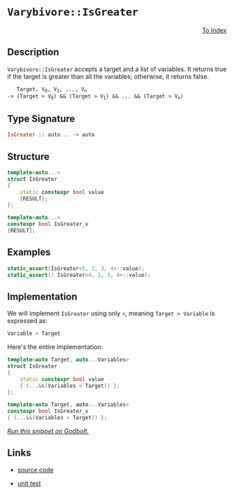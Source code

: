 <!-- Copyright 2024 Feng Mofan
SPDX-License-Identifier: Apache-2.0 -->

# `Varybivore::IsGreater`

<p style='text-align: right;'><a href="../../../facilities/metafunctions.md#varybivore-is-greater">To Index</a></p>

## Description

`Varybivore::IsGreater` accepts a target and a list of variables.
It returns true if the target is greater than all the variables;
otherwise, it returns false.

<pre><code>   Target, V<sub>0</sub>, V<sub>1</sub>, ..., V<sub>n</sub>
-> (Target &gt; V<sub>0</sub>) && (Target &gt; V<sub>1</sub>) && ... && (Target &gt; V<sub>n</sub>)</code></pre>

## Type Signature

```Haskell
IsGreater :: auto... -> auto
```

## Structure

```C++
template<auto...>
struct IsGreater
{
    static constexpr bool value
    {RESULT};
};

template<auto...>
constexpr bool IsGreater_v
{RESULT};
```

## Examples

```C++
static_assert(IsGreater<5, 2, 3, 4>::value);
static_assert(! IsGreater<4, 2, 3, 4>::value);
```

## Implementation

We will implement `IsGreater` using only `<`, meaning <code>Target > Variable</code> is expressed as:

```C++
Variable < Target
```

Here's the entire implementation:

```C++
template<auto Target, auto...Variables>
struct IsGreater
{
    static constexpr bool value
    { (...&&(Variables < Target)) };
};

template<auto Target, auto...Variables>
constexpr bool IsGreater_v
{ (...&&(Variables < Target)) };
```

[*Run this snippet on Godbolt.*](https://godbolt.org/#z:OYLghAFBqd5QCxAYwPYBMCmBRdBLAF1QCcAaPECAMzwBtMA7AQwFtMQByARg9KtQYEAysib0QXACx8BBAKoBnTAAUAHpwAMvAFYTStJg1DIApACYAQuYukl9ZATwDKjdAGFUtAK4sGISQDspK4AMngMmAByPgBGmMQSQQAOqAqETgwe3r7%2ByanpAmER0SxxCVxBdpgOGUIETMQEWT5%2BgbaY9o4CdQ0ERVGx8Ym29Y3NOW0Ko33hA6VDFQCUtqhexMjsHASYLEkG2yYAzG5MXkQA1AAqDcCYBKTnp0QAdK8Aag14TDH0CkfYJg0AEEpsQvA5zgBJBQAcWImCY22IgKBJgCVmB5yx5ymiLwyHOaAYU0wqiSxHOMVQnnOADcxF5MCjsec0RZzhBXs9zAA2XkQD7EL4/TAKVnHK43O6LRasgIAESOGNRCqVKJR212%2ByZxyeqElxFu90eZ1QXMFwt%2B/xRRJJZIpVJp0LhCKRAH1aer0Ryubz%2BRbvr9xW4DUaZXLFYdlSiAPQAKgTiaTMdjicu2CEl0TKeB8aT%2BZzqOBuMcyDdTAUSkaEGd8MR8SObgArA8zA9Dg9JP8QCB6d5MIs1cX6qXy5X4gQIGAwFDYXWkY3pOc2%2BcO%2Bcu4dsD2%2B4zB1GOMtaJwm7w/BwtKRUJw3NZrDjVutMKyzIceKQCJoD8sANYgJtmZ4AjMSQAA4QKbDQAE5/w0HkQI7I8OEkXgWAkDQNFIM8LyvDheAUEAMI/c8D1IOBYBgRAQFWAgkjOchKDQXY6HiSJWE2VQQJ5ABaHlJHOYBkAJKRnjMXhMHwIghXQPR%2BEEEQxHYKQZEERQVHUYjSF0LhSAAd2IJgkk4HhD2PU9P0vTgAHkzloghzlQKhzg47jeP4wTzmEswOQ8Jj6ApcxX0WXgiK0ZYICQRikmYsgKAgSLopAYApDbGhaCRfCIBicyYnCBoAE8jN4HLmGIPLLJibRqiIt9GLYQRLIYWgCo0rAYi8YATloWh8O4XgsBYQxgHEFq8HhGpaVFczSWqM5NjfcJtkQi9aDwGJ9NKjwsHMgghVQ3rSAm4gqSUeUdkGlajE/ZYqAMYAFDePBMB0yykkYQrlOEURxCU2T5CUNRzK0/RBpQW9LH0Vb8MgZZUCSLpiU4LipnQI55VMSxrDMbDDqkybofaToMhcBh3E8Fo9FCWYSjKPQUjSeHxj8bS6YKBh%2BmphYCaq2ppkZvQqhqbppnZwZyhGXo%2Be03FGhF%2BZymWBQHw2CQTI4E9MPMnCnM4ni%2BIEoTJBEjlcEIEhn0C4KruWBAESwBIIB/fxDmeSDDgCSQNEkYCeXQpseUg/ROGQ0hUNfZ4eS4ODIJAyOm0kLgm1dnkNY0nC8II98rtIijwqomy6Ni%2BK/NYthOAaFhaQCLimEJAwjA8yDni4Z4L3E02pJk2R5O%2B6RftUgGNN0Ns9IMwrVfVrDeBw6yaLOezHPLyvq9rwaG6blvvNQXz4nNswgsz4iwoireor8%2Bi4pPhLF6r5A66SyCuAw1L0soLKNOK/L3o/0rysqhx3tqowAgDUmrmVau1Tq3V3r9XOpsC8%2BAxqOAmj1VuqgZrbHegtDo5kVprXyptOBwVdrvUOsdTAp0BpGAuqAQ%2BfBbr3Ues9V6Z43y/W7opXush%2B7qQvEPYGl10ZWHBrgqGDtLxwwyD1JGBAUaHDRmDCwWMp44zwFgURCsOjc2cBAVwktggk1ljTZm%2BQGZkxyMY%2BmGRDGcwFvDHoYwzFMy5oLBg9iZjFFFvzXmjivG9GsfLFYaxlZcHHmZVOnBHjEArlXGut9V5cEbs3DQxsJJmwCiEy2h9ra2yGGIxCwdQ6N09gEROAQAiHC9pIXi2lJ4WVwrYDOIUSJkUotRWy58i4sTYmXKJrkWAKFpASWkCTnjaimGJVJHdtJsK%2Bhwj63DAYgA7CPQyvVQkp2wlZfOdkHKRJYH0gZQyRljLshAHyp8d4BUOPvJpR8UCXzPoXB5QxBlJCSB6BJboTnll6b3OgL9MrZVyqVL%2BwKyoVSqgAredVgGNWavAzAbUOpiCgftGBVDCGkAQdzZBU00HIFmpgwQ2CNK4PWnlAh21iH7VIakchZ0qHhBoaFOhTA7oPSei9N6%2B0ZkKQkJwlS/0eE6CWfw4wCiIYxHUeI%2BGPUYzI1BhjSwSjLwqLUfADRhNtG6J8dpSmHi5a0xMRkPRLN4b%2BP5polxbi9G2J5n4qmnipbeOyE46W7i5hGIVkrRS6zala3LgcwZdJjn1imCk9u5sMkH1CtkpgdtKCqwKSAMwjdDiHCbBBeO6F00BDghsqenB06EStqQX8gQRIlK4FISCxTXYVEDhwQ4YTNn1NuarUSBa6mZNjQdeIaRnCSCAA)

## Links

- [source code](../../../../conceptrodon/varybivore/is_greater.hpp)

- [unit test](../../../../tests/unit/metafunctions/varybivore/is_greater.test.hpp)
